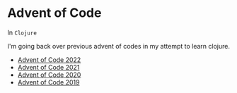 # Advent of Code 

In `Clojure`

I'm going back over previous advent of codes in my attempt to learn clojure.

- [Advent of Code 2022](advent_of_code_2022/README.md)
- [Advent of Code 2021](advent_of_code_2021/README.md)
- [Advent of Code 2020](advent_of_code_2020/README.md)
- [Advent of Code 2019](advent_of_code_2019/README.md)
